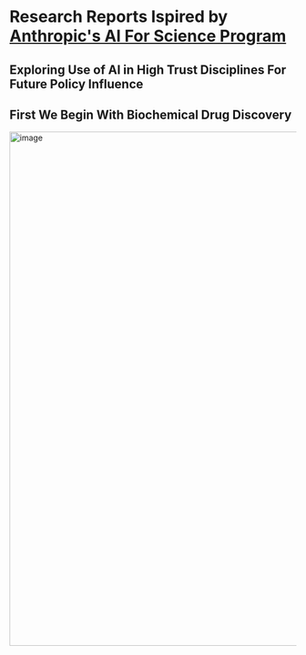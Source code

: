 # Research Reports Ispired by [Anthropic's AI For Science Program](https://www.anthropic.com/news/ai-for-science-program)

## Exploring Use of AI in High Trust Disciplines For Future Policy Influence

## First We Begin With Biochemical Drug Discovery
<img width="903" alt="image" src="https://github.com/user-attachments/assets/1e70559e-9bfc-4c42-ac76-dafe9304df86" />
